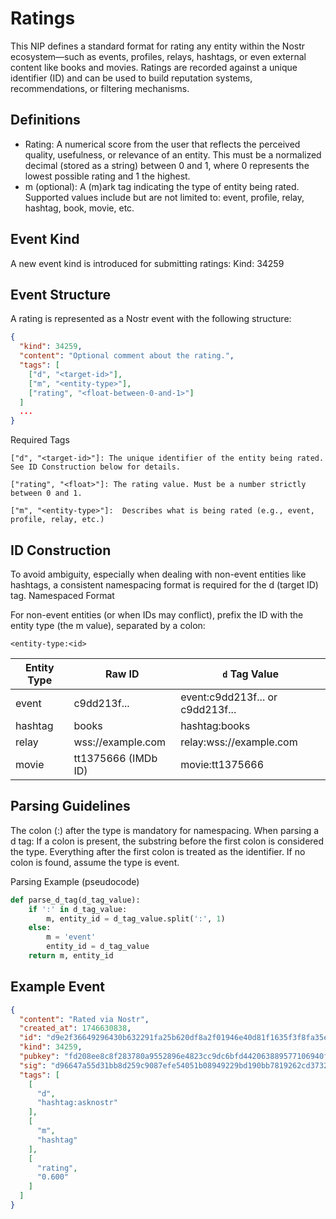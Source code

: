 # Ratings

This NIP defines a standard format for rating any entity within the Nostr ecosystem—such as events, profiles, relays, hashtags, or even external content like books and movies. Ratings are recorded against a unique identifier (ID) and can be used to build reputation systems, recommendations, or filtering mechanisms.
## Definitions
- Rating: A numerical score from the user that reflects the perceived quality, usefulness, or relevance of an entity. This must be a normalized decimal (stored as a string) between 0 and 1, where 0 represents the lowest possible rating and 1 the highest.
- m (optional): A (m)ark tag indicating the type of entity being rated. Supported values include but are not limited to: event, profile, relay, hashtag, book, movie, etc.

## Event Kind

A new event kind is introduced for submitting ratings:
Kind: 34259

## Event Structure

A rating is represented as a Nostr event with the following structure:

```json
{
  "kind": 34259,
  "content": "Optional comment about the rating.",
  "tags": [
    ["d", "<target-id>"],
    ["m", "<entity-type>"],
    ["rating", "<float-between-0-and-1>"]
  ]
  ...
}
```
Required Tags

    ["d", "<target-id>"]: The unique identifier of the entity being rated. See ID Construction below for details.

    ["rating", "<float>"]: The rating value. Must be a number strictly between 0 and 1.

    ["m", "<entity-type>"]:  Describes what is being rated (e.g., event, profile, relay, etc.)

## ID Construction

To avoid ambiguity, especially when dealing with non-event entities like hashtags, a consistent namespacing format is required for the d (target ID) tag.
Namespaced Format

For non-event entities (or when IDs may conflict), prefix the ID with the entity type (the m value), separated by a colon:

`<entity-type:<id>`

| Entity Type | Raw ID                | `d` Tag Value                     |
|-------------|-----------------------|-----------------------------------|
| event       | c9dd213f...           | event:c9dd213f... or c9dd213f... |
| hashtag     | books                 | hashtag:books                     |
| relay       | wss://example.com     | relay:wss://example.com           |
| movie       | tt1375666 (IMDb ID)   | movie:tt1375666                   |

## Parsing Guidelines
The colon (:) after the type is mandatory for namespacing.
When parsing a d tag:
If a colon is present, the substring before the first colon is considered the type.
Everything after the first colon is treated as the identifier.
If no colon is found, assume the type is event.

Parsing Example (pseudocode)

```py
def parse_d_tag(d_tag_value):
    if ':' in d_tag_value:
        m, entity_id = d_tag_value.split(':', 1)
    else:
        m = 'event'
        entity_id = d_tag_value
    return m, entity_id
```

## Example Event

```json
{
  "content": "Rated via Nostr",
  "created_at": 1746630838,
  "id": "d9e2f36649296430b632291fa25b620df8a2f01946e40d81f1635f3f8fa35e11",
  "kind": 34259,
  "pubkey": "fd208ee8c8f283780a9552896e4823cc9dc6bfd442063889577106940fd927c1",
  "sig": "d96647a55d31bb8d259c9087efe54051b08949229bd190bb7819262cd3732920a950194c3b89362a857a7be2168f5fe9d2ab9b703510b54376fa0e2af698f48b",
  "tags": [
    [
      "d",
      "hashtag:asknostr"
    ],
    [
      "m",
      "hashtag"
    ],
    [
      "rating",
      "0.600"
    ]
  ]
}
```
